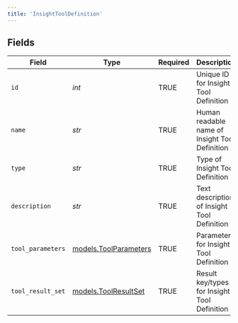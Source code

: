 ```yaml
---
title: 'InsightToolDefinition'
---
```



## Fields

| Field                                                | Type                                                 | Required                                             | Description                                          |
| ---------------------------------------------------- | ---------------------------------------------------- | ---------------------------------------------------- | ---------------------------------------------------- |
| `id`                                                 | *int*                                                | TRUE                                   | Unique ID for Insight Tool Definition                |
| `name`                                               | *str*                                                | TRUE                                   | Human readable name of Insight Tool Definition       |
| `type`                                               | *str*                                                | TRUE                                   | Type of Insight Tool Definition                      |
| `description`                                        | *str*                                                | TRUE                                   | Text description of Insight Tool Definition          |
| `tool_parameters`                                    | [models.ToolParameters](../models/toolparameters.md) | TRUE                                   | Parameters for Insight Tool Definition               |
| `tool_result_set`                                    | [models.ToolResultSet](../models/toolresultset.md)   | TRUE                                   | Result key/types for Insight Tool Definition         |